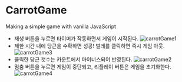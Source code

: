 # CarrotGame
 Making a simple game with vanilla JavaScript

* 재생 버튼을 누르면 타이머가 작동하면서 게임이 시작된다.
![carrotGame1](https://user-images.githubusercontent.com/111262557/189792090-79d4bc1b-ad2e-46fb-888d-26ac874690f5.png)
* 제한 시간 내에 당근을 수확하면 성공! 벌레를 클릭하면 즉시 게임 아웃.
![carrotGame3](https://user-images.githubusercontent.com/111262557/189792104-17d09e66-9d58-4986-aae3-9ada40d64e27.png)
* 클릭한 당근 갯수는 카운트에서 마이너스되어 반영된다.
![carrotGame2](https://user-images.githubusercontent.com/111262557/189792097-c7272389-6f76-47a1-bba8-f8551180e864.png)
* 멈춤 버튼을 누르면 게임이 중단되고, 리플레이 버튼은 게임을 초기화한다.
![carrotGame4](https://user-images.githubusercontent.com/111262557/189792117-0cc4b7f4-7dbc-4bb7-8487-5ec771bb6585.png)
